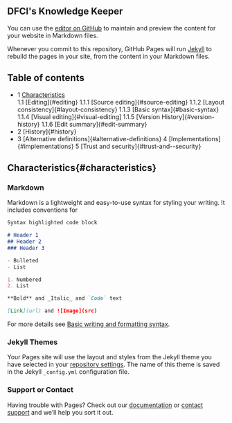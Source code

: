 ## DFCI's Knowledge Keeper

You can use the [editor on GitHub](https://github.com/Ron-li/Ron-li.github.io/edit/main/README.md) to maintain and preview the content for your website in Markdown files.

Whenever you commit to this repository, GitHub Pages will run [Jekyll](https://jekyllrb.com/) to rebuild the pages in your site, from the content in your Markdown files.

## Table of contents

- 1 [Characteristics](#characteristics)  
  1.1 [Editing]{#editing}
    1.1.1 [Source editing]{#source-editing}
    1.1.2 [Layout consistency]{#layout-consistency}
    1.1.3 [Basic syntax]{#basic-syntax}
    1.1.4 [Visual editing]{#visual-editing]
    1.1.5 [Version History]{#version-history}
    1.1.6 [Edit summary]{#edit-summary}
- 2 [History]{#history}
- 3 [Alternative definitions]{#alternative-definitions}
4 [Implementations]{#implementations}
5 [Trust and security]{#trust-and--security}

## Characteristics{#characteristics}

### Markdown

Markdown is a lightweight and easy-to-use syntax for styling your writing. It includes conventions for

```markdown
Syntax highlighted code block

# Header 1
## Header 2
### Header 3

- Bulleted
- List

1. Numbered
2. List

**Bold** and _Italic_ and `Code` text

[Link](url) and ![Image](src)
```

For more details see [Basic writing and formatting syntax](https://docs.github.com/en/github/writing-on-github/getting-started-with-writing-and-formatting-on-github/basic-writing-and-formatting-syntax).

### Jekyll Themes

Your Pages site will use the layout and styles from the Jekyll theme you have selected in your [repository settings](https://github.com/Ron-li/Ron-li.github.io/settings/pages). The name of this theme is saved in the Jekyll `_config.yml` configuration file.

### Support or Contact

Having trouble with Pages? Check out our [documentation](https://docs.github.com/categories/github-pages-basics/) or [contact support](https://support.github.com/contact) and we’ll help you sort it out.
